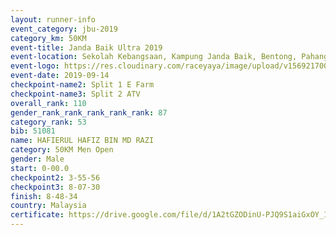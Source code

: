 ```yaml
---
layout: runner-info 
event_category: jbu-2019 
category_km: 50KM 
event-title: Janda Baik Ultra 2019 
event-location: Sekolah Kebangsaan, Kampung Janda Baik, Bentong, Pahang, Malaysia 
event-logo: https://res.cloudinary.com/raceyaya/image/upload/v1569217009/logo/janda-baik_vch1pc.jpg 
event-date: 2019-09-14 
checkpoint-name2: Split 1 E Farm 
checkpoint-name3: Split 2 ATV 
overall_rank: 110
gender_rank_rank_rank_rank_rank: 87
category_rank: 53
bib: 51081
name: HAFIERUL HAFIZ BIN MD RAZI
category: 50KM Men Open
gender: Male
start: 0-00.0
checkpoint2: 3-55-56
checkpoint3: 8-07-30
finish: 8-48-34
country: Malaysia
certificate: https://drive.google.com/file/d/1A2tGZODinU-PJQ9S1aiGxOY_1FSGTMfL/view?usp=sharing
---
```

